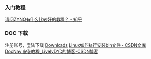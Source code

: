 ### 入门教程
[请问ZYNQ有什么比较好的教程？ - 知乎](https://www.zhihu.com/question/56596019)
### DOC 下载
注册账号，登陆下载
[Downloads](https://www.xilinx.com/support/download/index.html/content/xilinx/en/downloadNav/documentation-nav.html)
[Linux如何执行安装bin文件 - CSDN文库](https://wenku.csdn.net/answer/1wt8ka6f4e#:~:text=linux%E6%80%8E%E4%B9%88%E5%AE%89%E8%A3%85bin%E6%96%87%E4%BB%B6%201%20%E6%89%93%E5%BC%80%E7%BB%88%E7%AB%AF%EF%BC%8C%E8%BF%9B%E5%85%A5bin%E6%96%87%E4%BB%B6%E6%89%80%E5%9C%A8%E7%9A%84%E7%9B%AE%E5%BD%95%E3%80%82%202%20%E7%BB%99bin%E6%96%87%E4%BB%B6%E6%B7%BB%E5%8A%A0%E5%8F%AF%E6%89%A7%E8%A1%8C%E6%9D%83%E9%99%90%EF%BC%8C%E5%91%BD%E4%BB%A4%E4%B8%BA%EF%BC%9Achmod%20%2Bx,filename.bin%E3%80%82%203%20%E8%BF%90%E8%A1%8Cbin%E6%96%87%E4%BB%B6%EF%BC%8C%E5%91%BD%E4%BB%A4%E4%B8%BA%EF%BC%9A.%2Ffilename.bin%E3%80%82%204%20%E6%8C%89%E7%85%A7%E5%AE%89%E8%A3%85%E7%A8%8B%E5%BA%8F%E7%9A%84%E6%8F%90%E7%A4%BA%E8%BF%9B%E8%A1%8C%E5%AE%89%E8%A3%85%E3%80%82%205%20%E5%AE%89%E8%A3%85%E5%AE%8C%E6%88%90%E5%90%8E%EF%BC%8C%E5%8F%AF%E4%BB%A5%E5%9C%A8%E7%BB%88%E7%AB%AF%E4%B8%AD%E8%BE%93%E5%85%A5%E7%A8%8B%E5%BA%8F%E5%90%8D%E7%A7%B0%E6%9D%A5%E5%90%AF%E5%8A%A8%E7%A8%8B%E5%BA%8F%EF%BC%8C%E6%88%96%E8%80%85%E5%9C%A8%E6%A1%8C%E9%9D%A2%E4%B8%8A%E5%88%9B%E5%BB%BA%E5%BF%AB%E6%8D%B7%E6%96%B9%E5%BC%8F%E3%80%82)
[DocNav 安装教程\_LivelyDYC的博客-CSDN博客](https://blog.csdn.net/weixin_57802103/article/details/132394508)
